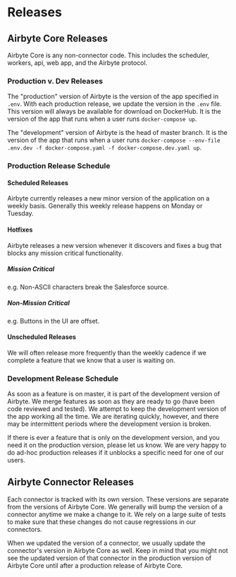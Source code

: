 # Releases

## Airbyte Core Releases

Airbyte Core is any non-connector code. This includes the scheduler, workers, api, web app, and the Airbyte protocol.

### Production v. Dev Releases
The "production" version of Airbyte is the version of the app specified in `.env`. With each production release, we update the version in the `.env` file. This version will always be available for download on DockerHub. It is the version of the app that runs when a user runs `docker-compose up`.

The "development" version of Airbyte is the head of master branch. It is the version of the app that runs when a user runs `docker-compose --env-file .env.dev -f docker-compose.yaml -f docker-compose.dev.yaml up`.

### Production Release Schedule

#### Scheduled Releases
Airbyte currently releases a new minor version of the application on a weekly basis. Generally this weekly release happens on Monday or Tuesday.

#### Hotfixes
Airbyte releases a new version whenever it discovers and fixes a bug that blocks any mission critical functionality.

##### Mission Critical
e.g. Non-ASCII characters break the Salesforce source.

##### Non-Mission Critical
e.g. Buttons in the UI are offset.

#### Unscheduled Releases
We will often release more frequently than the weekly cadence if we complete a feature that we know that a user is waiting on.

### Development Release Schedule

As soon as a feature is on master, it is part of the development version of Airbyte. We merge features as soon as they are ready to go (have been code reviewed and tested). We attempt to keep the development version of the app working all the time. We are iterating quickly, however, and there may be intermittent periods where the development version is broken.

If there is ever a feature that is only on the development version, and you need it on the production version, please let us know. We are very happy to do ad-hoc production releases if it unblocks a specific need for one of our users.

## Airbyte Connector Releases

Each connector is tracked with its own version. These versions are separate from the versions of Airbyte Core. We generally will bump the version of a connector anytime we make a change to it. We rely on a large suite of tests to make sure that these changes do not cause regressions in our connectors.

When we updated the version of a connector, we usually update the connector's version in Airbyte Core as well. Keep in mind that you might not see the updated version of that connector in the production version of Airbyte Core until after a production release of Airbyte Core.
